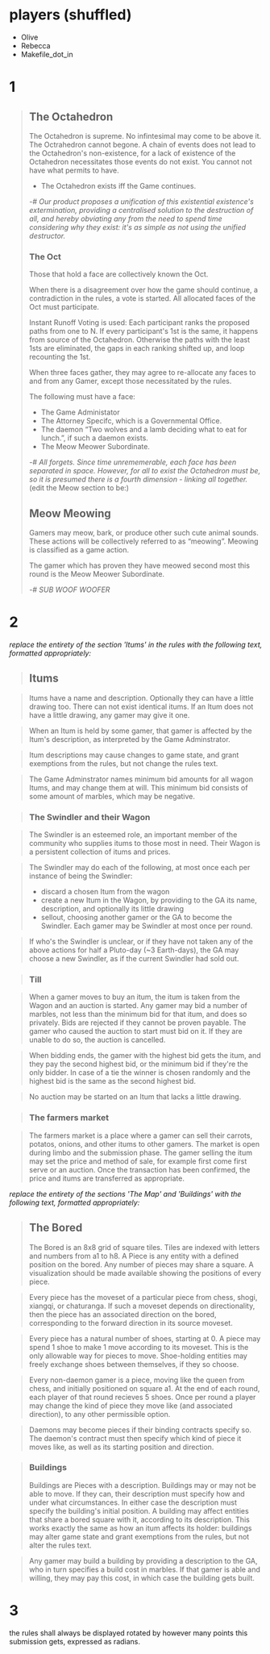 
# players (shuffled)

- Olive
- Rebecca
- Makefile_dot_in

# 1

> ## The Octahedron
> 
> The Octahedron is supreme.  No infintesimal may come to be above it.  The Octrahedron cannot begone.  A chain of events does not lead to the Octahedron's non-existence, for a lack of existence of the Octahedron necessitates those events do not exist.  You cannot not have what permits to have.
> 
> - The Octahedron exists iff the Game continues.
> 
> -# *Our product proposes a unification of this existential existence's extermination, providing a centralised solution to the destruction of all, and hereby obviating any from the need to spend time considering why they exist: it's as simple as not using the unified destructor.*
> 
> ### The Oct
> 
> Those that hold a face are collectively known the Oct.
> 
> When there is a disagreement over how the game should continue, a contradiction in the rules, a vote is started.  All allocated faces of the Oct must participate.
> 
> Instant Runoff Voting is used:  Each participant ranks the proposed paths from one to N.  If every participant's 1st is the same, it happens from source of the Octahedron.  Otherwise the paths with the least 1sts are eliminated, the gaps in each ranking shifted up, and loop recounting the 1st.
> 
> When three faces gather, they may agree to re-allocate any faces to and from any Gamer, except those necessitated by the rules.
> 
> The following must have a face:
> - The Game Administator
> - The Attorney Specifc, which is a Governmental Office.
> - The daemon “Two wolves and a lamb deciding what to eat for lunch.”, if such a daemon exists.
> - The Meow Meower Subordinate.
> 
> -# *All forgets.  Since time unrememerable, each face has been separated in space.  However, for all to exist the Octahedron must be, so it is presumed there is a fourth dimension - linking all together.*
(edit the Meow section to be:)
> ## Meow Meowing
> 
> Gamers may meow, bark, or produce other such cute animal sounds.  These actions will be collectively referred to as “meowing”.  Meowing is classified as a game action.
> 
> The gamer which has proven they have meowed second most this round is the Meow Meower Subordinate.
> 
> -# *SUB WOOF WOOFER*

# 2

*replace the entirety of the section 'Itums' in the rules with the following text, formatted appropriately:*
> ## Itums

> Itums have a name and description. Optionally they can have a little drawing too. There can not exist identical itums.
> If an Itum does not have a little drawing, any gamer may give it one.

> When an Itum is held by some gamer, that gamer is affected by the Itum's description, as interpreted by the Game Adminstrator.

> Itum descriptions may cause changes to game state, and grant exemptions from the rules, but not change the rules text.

> The Game Adminstrator names minimum bid amounts for all wagon Itums, and may change them at will.
> This minimum bid consists of some amount of marbles, which may be negative.


> ### The Swindler and their Wagon

> The Swindler is an esteemed role, an important member of the community who supplies itums to those most in need.
> Their Wagon is a persistent collection of itums and prices.

> The Swindler may do each of the following, at most once each per instance of being the Swindler:
> - discard a chosen Itum from the wagon
> - create a new Itum in the Wagon, by providing to the GA its name, description, and optionally its little drawing
> - sellout, choosing another gamer or the GA to become the Swindler. Each gamer may be Swindler at most once per round.

> If who's the Swindler is unclear, or if they have not taken any of the above actions for half a Pluto-day (~3 Earth-days), the GA may choose a new Swindler, as if the current Swindler had sold out.

> ### Till

> When a gamer moves to buy an itum, the itum is taken from the Wagon and an auction is started.
> Any gamer may bid a number of marbles, not less than the minimum bid for that itum, and does so privately.
> Bids are rejected if they cannot be proven payable.
> The gamer who caused the auction to start must bid on it. If they are unable to do so, the auction is cancelled.

> When bidding ends, the gamer with the highest bid gets the itum, and they pay the second highest bid, or the minimum bid if they're the only bidder.
> In case of a tie the winner is chosen randomly and the highest bid is the same as the second highest bid.

> No auction may be started on an Itum that lacks a little drawing.

> ### The farmers market

> The farmers market is a place where a gamer can sell their carrots, potatos, onions, and other itums to other gamers. The market is open during limbo and the submission phase. The gamer selling the itum may set the price and method of sale, for example first come first serve or an auction. Once the transaction has been confirmed, the price and itums are transferred as appropriate.


*replace the entirety of the sections 'The Map' and 'Buildings' with the following text, formatted appropriately:*
> ## The Bored
> The Bored is an 8x8 grid of square tiles. Tiles are indexed with letters and numbers from a1 to h8.
> A Piece is any entity with a defined position on the bored.
> Any number of pieces may share a square.
> A visualization should be made available showing the positions of every piece.

> Every piece has the moveset of a particular piece from chess, shogi, xiangqi, or chaturanga.
> If such a moveset depends on directionality, then the piece has an associated direction on the bored, corresponding to the forward direction in its source moveset.

> Every piece has a natural number of shoes, starting at 0. A piece may spend 1 shoe to make 1 move
> according to its moveset. This is the only allowable way for pieces to move.
> Shoe-holding entities may freely exchange shoes between themselves, if they so choose.

> Every non-daemon gamer is a piece, moving like the queen from chess, and initially positioned on square a1.
> At the end of each round, each player of that round recieves 5 shoes.
> Once per round a player may change the kind of piece they move like (and associated direction), to any other permissible option.

> Daemons may become pieces if their binding contracts specify so. The daemon's contract must then
> specify which kind of piece it moves like, as well as its starting position and direction.

> ### Buildings
> Buildings are Pieces with a description.
> Buildings may or may not be able to move. If they can, their description must specify how and under what circumstances. In either case the description must specify the building's initial position.
> A building may affect entities that share a bored square with it, according to its description.
> This works exactly the same as how an itum affects its holder: buildings may alter game state
> and grant exemptions from the rules, but not alter the rules text.

> Any gamer may build a building by providing a description to the GA, who in turn specifies a build cost in marbles.
> If that gamer is able and willing, they may pay this cost, in which case the building gets built.


# 3

the rules shall always be displayed rotated by however many points this submission gets, expressed as radians.